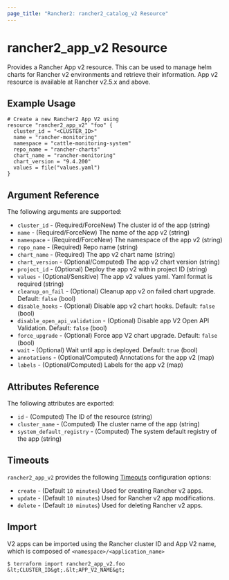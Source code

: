 ```yaml
---
page_title: "Rancher2: rancher2_catalog_v2 Resource"
---
```


# rancher2\_app\_v2 Resource

Provides a Rancher App v2 resource. This can be used to manage helm charts for Rancher v2 environments and retrieve their information. App v2 resource is available at Rancher v2.5.x and above.

## Example Usage

```hcl
# Create a new Rancher2 App V2 using
resource "rancher2_app_v2" "foo" {
  cluster_id = "<CLUSTER_ID>"
  name = "rancher-monitoring"
  namespace = "cattle-monitoring-system"
  repo_name = "rancher-charts"
  chart_name = "rancher-monitoring"
  chart_version = "9.4.200"
  values = file("values.yaml")
}
```

## Argument Reference

The following arguments are supported:

* `cluster_id` - (Required/ForceNew) The cluster id of the app (string)
* `name` - (Required/ForceNew) The name of the app v2 (string)
* `namespace` - (Required/ForceNew) The namespace of the app v2 (string)
* `repo_name` - (Required) Repo name (string)
* `chart_name` - (Required) The app v2 chart name (string)
* `chart_version` - (Optional/Computed) The app v2 chart version (string)
* `project_id` - (Optional) Deploy the app v2 within project ID (string)
* `values` - (Optional/Sensitive) The app v2 values yaml. Yaml format is required (string)
* `cleanup_on_fail` - (Optional) Cleanup app v2 on failed chart upgrade. Default: `false` (bool)
* `disable_hooks` - (Optional) Disable app v2 chart hooks. Default: `false` (bool)
* `disable_open_api_validation` - (Optional) Disable app V2 Open API Validation. Default: `false` (bool)
* `force_upgrade` - (Optional) Force app V2 chart upgrade. Default: `false` (bool)
* `wait` - (Optional) Wait until app is deployed. Default: `true` (bool)
* `annotations` - (Optional/Computed) Annotations for the app v2 (map)
* `labels` - (Optional/Computed) Labels for the app v2 (map)

## Attributes Reference

The following attributes are exported:

* `id` - (Computed) The ID of the resource (string)
* `cluster_name` - (Computed) The cluster name of the app (string)
* `system_default_registry` - (Computed) The system default registry of the app (string)

## Timeouts

`rancher2_app_v2` provides the following
[Timeouts](https://www.terraform.io/docs/language/resources/syntax.html#operation-timeouts) configuration options:

- `create` - (Default `10 minutes`) Used for creating Rancher v2 apps.
- `update` - (Default `10 minutes`) Used for Rancher v2 app modifications.
- `delete` - (Default `10 minutes`) Used for deleting Rancher v2 apps.

## Import

V2 apps can be imported using the Rancher cluster ID and App V2 name, which is composed of `<namespace>/<application_name>`

```
$ terraform import rancher2_app_v2.foo &lt;CLUSTER_ID&gt;.&lt;APP_V2_NAME&gt;
```
